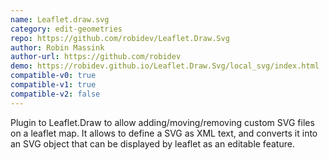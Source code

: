 ```yaml
---
name: Leaflet.draw.svg
category: edit-geometries
repo: https://github.com/robidev/Leaflet.Draw.Svg
author: Robin Massink
author-url: https://github.com/robidev
demo: https://robidev.github.io/Leaflet.Draw.Svg/local_svg/index.html
compatible-v0: true
compatible-v1: true
compatible-v2: false
---
```


Plugin to Leaflet.Draw to allow adding/moving/removing custom SVG files on a leaflet map. It allows to define a SVG as XML text, and converts it into an SVG object that can be displayed by leaflet as an editable feature.

